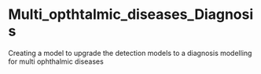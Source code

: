 # Multi_opthtalmic_diseases_Diagnosis
Creating a model to upgrade the detection models to a diagnosis modelling for multi ophthalmic diseases
